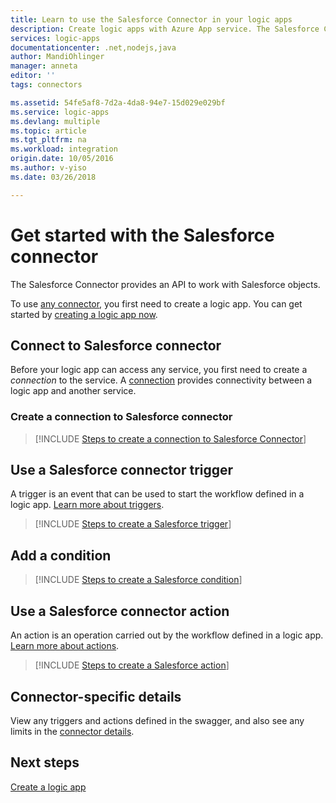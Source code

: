 ```yaml
---
title: Learn to use the Salesforce Connector in your logic apps
description: Create logic apps with Azure App service. The Salesforce Connector provides an API to work with Salesforce objects.
services: logic-apps
documentationcenter: .net,nodejs,java
author: MandiOhlinger
manager: anneta
editor: ''
tags: connectors

ms.assetid: 54fe5af8-7d2a-4da8-94e7-15d029e029bf
ms.service: logic-apps
ms.devlang: multiple
ms.topic: article
ms.tgt_pltfrm: na
ms.workload: integration
origin.date: 10/05/2016
ms.author: v-yiso
ms.date: 03/26/2018

---
```

# Get started with the Salesforce connector
The Salesforce Connector provides an API to work with Salesforce objects.

To use [any connector](apis-list.md), you first need to create a logic app. You can get started by [creating a logic app now](../logic-apps/quickstart-create-first-logic-app-workflow.md).

## Connect to Salesforce connector
Before your logic app can access any service, you first need to create a *connection* to the service. A [connection](connectors-overview.md) provides connectivity between a logic app and another service.  

### Create a connection to Salesforce connector
> [!INCLUDE [Steps to create a connection to Salesforce Connector](../../includes/connectors-create-api-salesforce.md)]
> 
> 

## Use a Salesforce connector trigger
A trigger is an event that can be used to start the workflow defined in a logic app. [Learn more about triggers](../logic-apps/logic-apps-overview.md#logic-app-concepts).

> [!INCLUDE [Steps to create a Salesforce trigger](../../includes/connectors-create-api-salesforce-trigger.md)]
> 
> 

## Add a condition
> [!INCLUDE [Steps to create a Salesforce condition](../../includes/connectors-create-api-salesforce-condition.md)]
> 
> 

## Use a Salesforce connector action
An action is an operation carried out by the workflow defined in a logic app. [Learn more about actions](../logic-apps/logic-apps-overview.md#logic-app-concepts).

> [!INCLUDE [Steps to create a Salesforce action](../../includes/connectors-create-api-salesforce-action.md)]
> 
> 

## Connector-specific details

View any triggers and actions defined in the swagger, and also see any limits in the [connector details](/connectors/salesforce/). 

## Next steps
[Create a logic app](../logic-apps/quickstart-create-first-logic-app-workflow.md)

